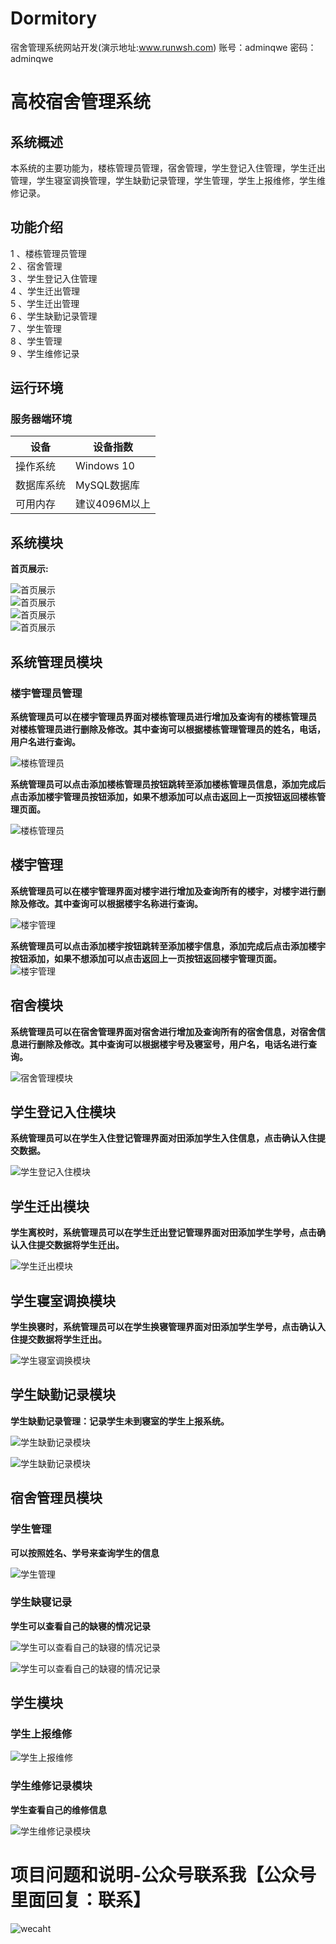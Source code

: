 # Dormitory
宿舍管理系统网站开发(演示地址:www.runwsh.com)
账号：adminqwe
密码：adminqwe


# 高校宿舍管理系统  

## 系统概述  

本系统的主要功能为，楼栋管理员管理，宿舍管理，学生登记入住管理，学生迁出管理，学生寝室调换管理，学生缺勤记录管理，学生管理，学生上报维修，学生维修记录。  

## 功能介绍  

1 、楼栋管理员管理  
2 、宿舍管理  
3 、学生登记入住管理  
4 、学生迁出管理  
5 、学生迁出管理  
6 、学生缺勤记录管理  
7 、学生管理  
8 、学生管理  
9 、学生维修记录  

## 运行环境  

### 服务器端环境  

设备  | 设备指数  
 ---- | -----
 操作系统  | Windows 10
 数据库系统  | MySQL数据库
 可用内存  | 建议4096M以上
 
## 系统模块  

**首页展示:**  

![首页展示](https://img2018.cnblogs.com/blog/1469234/201907/1469234-20190704101408351-1204830131.jpg)  
![首页展示](https://img2018.cnblogs.com/blog/1469234/201907/1469234-20190704101443987-1280965358.jpg)  
![首页展示](https://img2018.cnblogs.com/blog/1469234/201907/1469234-20190704101534941-1232721682.jpg)  
![首页展示](https://img2018.cnblogs.com/blog/1469234/201907/1469234-20190704101613396-891001087.jpg)  

##  系统管理员模块  

### 楼宇管理员管理  

**系统管理员可以在楼宇管理员界面对楼栋管理员进行增加及查询有的楼栋管理员**  
**对楼栋管理员进行删除及修改。其中查询可以根据楼栋管理管理员的姓名，电话，用户名进行查询。**  

![楼栋管理员](https://img2018.cnblogs.com/blog/1469234/201907/1469234-20190704100332782-1535137943.png)  

**系统管理员可以点击添加楼栋管理员按钮跳转至添加楼栋管理员信息，添加完成后点击添加楼宇管理员按钮添加，如果不想添加可以点击返回上一页按钮返回楼栋管理页面。**  

![楼栋管理员](https://img2018.cnblogs.com/blog/1469234/201907/1469234-20190704100359551-1402066607.png)  

## 楼宇管理  

**系统管理员可以在楼宇管理界面对楼宇进行增加及查询所有的楼宇，对楼宇进行删除及修改。其中查询可以根据楼宇名称进行查询。** 

![楼宇管理](https://img2018.cnblogs.com/blog/1469234/201907/1469234-20190704100424491-2082364681.png)  

**系统管理员可以点击添加楼宇按钮跳转至添加楼宇信息，添加完成后点击添加楼宇按钮添加，如果不想添加可以点击返回上一页按钮返回楼宇管理页面。**  
![楼宇管理](https://img2018.cnblogs.com/blog/1469234/201907/1469234-20190704100444232-155058265.png)  

## 宿舍模块  

**系统管理员可以在宿舍管理界面对宿舍进行增加及查询所有的宿舍信息，对宿舍信息进行删除及修改。其中查询可以根据楼宇号及寝室号，用户名，电话名进行查询。**  

![宿舍管理模块](https://img2018.cnblogs.com/blog/1469234/201907/1469234-20190704100537761-705237435.png)  

## 学生登记入住模块  

**系统管理员可以在学生入住登记管理界面对田添加学生入住信息，点击确认入住提交数据。**  

![学生登记入住模块](https://img2018.cnblogs.com/blog/1469234/201907/1469234-20190704100552386-247424196.png)  

## 学生迁出模块  

**学生离校时，系统管理员可以在学生迁出登记管理界面对田添加学生学号，点击确认入住提交数据将学生迁出。**  

![学生迁出模块](https://img2018.cnblogs.com/blog/1469234/201907/1469234-20190704100610916-932402581.png)  

## 学生寝室调换模块  

**学生换寝时，系统管理员可以在学生换寝管理界面对田添加学生学号，点击确认入住提交数据将学生迁出。**  

![学生寝室调换模块](https://img2018.cnblogs.com/blog/1469234/201907/1469234-20190704100623316-668444571.png) 

## 学生缺勤记录模块  

**学生缺勤记录管理：记录学生未到寝室的学生上报系统。**  

![学生缺勤记录模块](https://img2018.cnblogs.com/blog/1469234/201907/1469234-20190704100637792-1567944094.png)  

![学生缺勤记录模块](https://img2018.cnblogs.com/blog/1469234/201907/1469234-20190704100709841-1285831838.png)  

## 宿舍管理员模块  

### 学生管理  

**可以按照姓名、学号来查询学生的信息**  

![学生管理](https://img2018.cnblogs.com/blog/1469234/201907/1469234-20190704100724222-1681230232.png)  

### 学生缺寝记录  

**学生可以查看自己的缺寝的情况记录**  

![学生可以查看自己的缺寝的情况记录](https://img2018.cnblogs.com/blog/1469234/201907/1469234-20190704100738641-1973704103.png)  

![学生可以查看自己的缺寝的情况记录](https://img2018.cnblogs.com/blog/1469234/201907/1469234-20190704100803302-1105757598.png)  

## 学生模块  

### 学生上报维修  

![学生上报维修](https://img2018.cnblogs.com/blog/1469234/201907/1469234-20190704101125101-1830328523.png)  

### 学生维修记录模块  

**学生查看自己的维修信息**  

![学生维修记录模块](https://img2018.cnblogs.com/blog/1469234/201907/1469234-20190704101139157-1007043951.png)  


# 项目问题和说明-公众号联系我【公众号里面回复：联系】
![wecaht](https://img2018.cnblogs.com/blog/1469234/201907/1469234-20190704102300702-2014870621.jpg)
